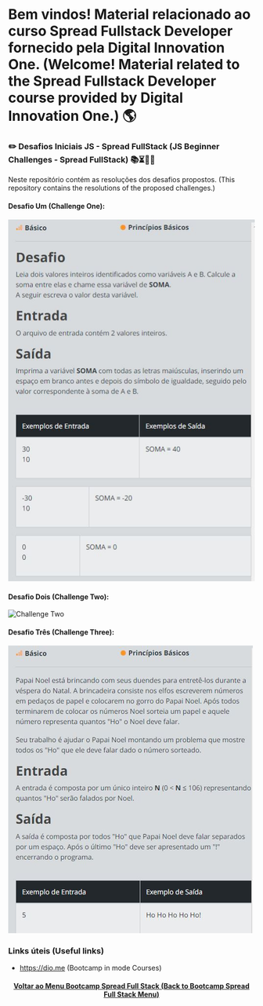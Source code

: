 # Bem vindos! Material relacionado ao curso Spread Fullstack Developer fornecido pela Digital Innovation One. (Welcome! Material related to the Spread Fullstack Developer course provided by Digital Innovation One.) 🌎

### ✏️ Desafios Iniciais JS - Spread FullStack (JS Beginner Challenges - Spread FullStack) 📚⏳🤔😉

Neste repositório contém as resoluções dos desafios propostos. (This repository contains the resolutions of the proposed challenges.)

#### Desafio Um (Challenge One):
![Challenge One](https://github.com/luciano-da-cruz-jr/SPD-3.13-Desafios-Iniciais-JS-Spread-FullStack/blob/master/01%20-%20JavaScript%20Terminal%20Console%20(Node)%20-%20Ler%20dois%20valores%2C%20somar%20e%20imprimir%20o%20resultado/Visualize-me.JPG)
#### Desafio Dois (Challenge Two):
![Challenge Two](https://github.com/luciano-da-cruz-jr/SPD-3.13-Desafios-Iniciais-JS-Spread-FullStack/blob/master/02%20-%20JavaScript%20Terminal%20Console%20(Node)%20-%20Ler%20um%20valor%20e%20imprimir%20o%20respectivo%20m%C3%AAs/Visualize-me.JPG)
#### Desafio Três (Challenge Three):
![Challenge Three](https://github.com/luciano-da-cruz-jr/SPD-3.13-Desafios-Iniciais-JS-Spread-FullStack/blob/master/03%20-%20JavaScript%20Terminal%20Console%20(Node)%20-%20Imprimir%20a%20palavra%20Ho%20de%20acordo%20com%20a%20quantidade%20informada/Visualize-me.JPG)

### Links úteis (Useful links)
+ https://dio.me (Bootcamp in mode Courses)

<h4 align="center"><a href="https://github.com/luciano-da-cruz-jr/luciano-da-cruz-jr/blob/main/Spread-Full-Stack-Menu.md">Voltar ao Menu Bootcamp Spread Full Stack (Back to Bootcamp Spread Full Stack Menu)</a></h4>









